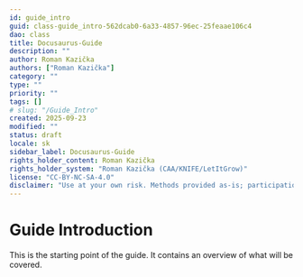 ```yaml
---
id: guide_intro
guid: class-guide_intro-562dcab0-6a33-4857-96ec-25feaae106c4
dao: class
title: Docusaurus-Guide
description: ""
author: Roman Kazička
authors: ["Roman Kazička"]
category: ""
type: ""
priority: ""
tags: []
# slug: "/Guide_Intro"
created: 2025-09-23
modified: ""
status: draft
locale: sk
sidebar_label: Docusaurus-Guide
rights_holder_content: Roman Kazička
rights_holder_system: "Roman Kazička (CAA/KNIFE/LetItGrow)"
license: "CC-BY-NC-SA-4.0"
disclaimer: "Use at your own risk. Methods provided as-is; participation is voluntary and context-aware."
---
```

# Guide Introduction
This is the starting point of the guide.
It contains an overview of what will be covered.
